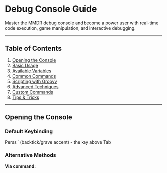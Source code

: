 # Debug Console Guide
Master the MMDR debug console and become a power user with real-time code execution, game manipulation, and interactive debugging.

---
## Table of Contents
1. [Opening the Console](#opening-the-console)
2. [Basic Usage](#basic-usage)
3. [Available Variables](#available-variables)
4. [Common Commands](#common-commands)
5. [Scripting with Groovy](#scripting-with-groovy)
6. [Advanced Techniques](#advanced-techniques)
7. [Custom Commands](#custom-commands)
8. [Tips & Tricks](#tips--tricks)

---
## Opening the Console
### Default Keybinding
Perss ``` ` ```(backtick/grave accent) - the key above Tab

### Alternative Methods
**Via command:**